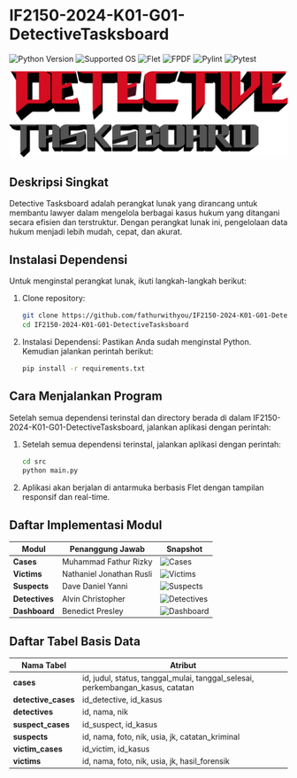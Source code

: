 # IF2150-2024-K01-G01-DetectiveTasksboard

![Python Version](https://img.shields.io/badge/python-3.9%2B-blue)
![Supported OS](https://img.shields.io/badge/os-windows%20|%20macOS%20|%20linux-lightgrey)
![Flet](https://img.shields.io/badge/Flet-0.25.1-green?logo=flet&logoColor=white)
![FPDF](https://img.shields.io/badge/FPDF-1.7.2-orange?logo=fpdf&logoColor=white)
![Pylint](https://img.shields.io/badge/Pylint-3.3.2-yellow?logo=python&logoColor=white)
![Pytest](https://img.shields.io/badge/Pytest-7.4.0-red?logo=pytest&logoColor=white)


![Detective Tasksboard Text Logo](image.png)

## Deskripsi Singkat

Detective Tasksboard adalah perangkat lunak yang dirancang untuk membantu lawyer dalam mengelola berbagai kasus hukum yang ditangani secara efisien dan terstruktur. Dengan perangkat lunak ini, pengelolaan data hukum menjadi lebih mudah, cepat, dan akurat.

## Instalasi Dependensi
Untuk menginstal perangkat lunak, ikuti langkah-langkah berikut:

1. Clone repository:
   ```bash
   git clone https://github.com/fathurwithyou/IF2150-2024-K01-G01-DetectiveTasksboard.git
   cd IF2150-2024-K01-G01-DetectiveTasksboard
   ```
2. Instalasi Dependensi: Pastikan Anda sudah menginstal Python. Kemudian jalankan perintah berikut:
   ```bash
   pip install -r requirements.txt
   ```
## Cara Menjalankan Program
Setelah semua dependensi terinstal dan directory berada di dalam IF2150-2024-K01-G01-DetectiveTasksboard, jalankan aplikasi dengan perintah:

1. Setelah semua dependensi terinstal, jalankan aplikasi dengan perintah:
   ```bash
   cd src
   python main.py
   ```
   
2. Aplikasi akan berjalan di antarmuka berbasis Flet dengan tampilan responsif dan real-time.

## Daftar Implementasi Modul

| Modul       | Penanggung Jawab             | Snapshot          |
|-------------|-------------------------------|-------------------|
| **Cases**   | Muhammad Fathur Rizky        | ![Cases](<img file>)  |
| **Victims** | Nathaniel Jonathan Rusli     | ![Victims](<img file>) |
| **Suspects**| Dave Daniel Yanni            | ![Suspects](<img file>)|
| **Detectives** | Alvin Christopher         | ![Detectives](<img file>)|
| **Dashboard** | Benedict Presley           | ![Dashboard](<img file>)|


## Daftar Tabel Basis Data

| Nama Tabel       | Atribut                                                                 |
|-------------------|-------------------------------------------------------------------------|
| **cases**         | id, judul, status, tanggal_mulai, tanggal_selesai, perkembangan_kasus, catatan |
| **detective_cases** | id_detective, id_kasus                                               |
| **detectives**    | id, nama, nik                                                         |
| **suspect_cases**  | id_suspect, id_kasus                                                 |
| **suspects**      | id, nama, foto, nik, usia, jk, catatan_kriminal                       |
| **victim_cases**   | id_victim, id_kasus                                                  |
| **victims**       | id, nama, foto, nik, usia, jk, hasil_forensik                         |

